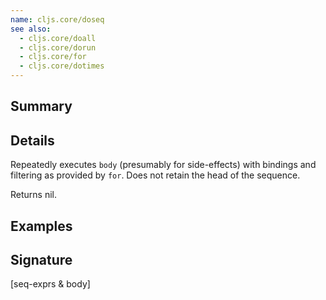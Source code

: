 ```yaml
---
name: cljs.core/doseq
see also:
  - cljs.core/doall
  - cljs.core/dorun
  - cljs.core/for
  - cljs.core/dotimes
---
```


## Summary

## Details

Repeatedly executes `body` (presumably for side-effects) with bindings and
filtering as provided by `for`. Does not retain the head of the sequence.

Returns nil.

## Examples

## Signature
[seq-exprs & body]
